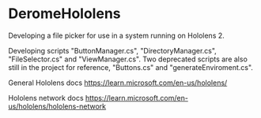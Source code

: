 # DeromeHololens

Developing a file picker for use in a system running on Hololens 2.

Developing scripts "ButtonManager.cs", "DirectoryManager.cs", "FileSelector.cs" and "ViewManager.cs". Two deprecated scripts are also still in the project for reference, "Buttons.cs" and "generateEnviroment.cs".


General Hololens docs https://learn.microsoft.com/en-us/hololens/

Hololens network docs https://learn.microsoft.com/en-us/hololens/hololens-network

